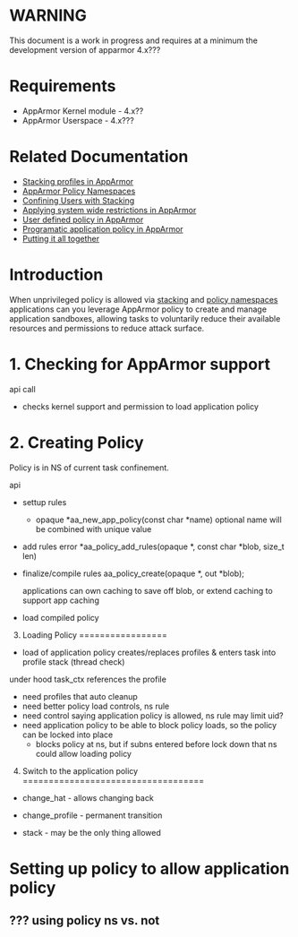 WARNING
=======

This document is a work in progress and requires at a minimum the
development version of apparmor 4.x???

Requirements
============

-   AppArmor Kernel module - 4.x??
-   AppArmor Userspace - 4.x???

Related Documentation
=====================

-   [Stacking profiles in AppArmor](AppArmorStacking)
-   [AppArmor Policy Namespaces](AppArmorNamespaces)
-   [Confining Users with Stacking](StackingConfiningUsers)
-   [Applying system wide restrictions in AppArmor](AppArmorSystemWideRestrictions)
-   [User defined policy in AppArmor](AppArmorUserDefinedPolicy)
-   [Programatic application policy in AppArmor](AppArmorProgramaticApplicationPolicy)
-   [Putting it all together](AppArmorStackingAndNSFullPolicy)

Introduction
============

When unprivileged policy is allowed via [stacking](AppArmorStacking)
and [policy namespaces](AppArmorNamespaces) applications can you
leverage AppArmor policy to create and manage application sandboxes, allowing tasks to voluntarily
reduce their available resources and permissions to reduce attack
surface.

# 1. Checking for AppArmor support

api call
- checks kernel support and permission to load application policy

# 2. Creating Policy

Policy is in NS of current task confinement.

api
- settup rules
  - opaque *aa_new_app_policy(const char *name)
        optional name will be combined with unique value
- add rules
     error *aa_policy_add_rules(opaque *, const char *blob, size_t len)

- finalize/compile rules
     aa_policy_create(opaque *, out *blob);

     applications can own caching to save off blob, or extend caching to support app caching

- load compiled policy



3. Loading Policy
=================
- load of application policy creates/replaces profiles & enters task into profile stack (thread check)


under hood task_ctx references the profile
- need profiles that auto cleanup
- need better policy load controls, ns rule
- need control saying application policy is allowed, ns rule may limit uid?
- need application policy to be able to block policy loads, so the policy can be locked into place
  - blocks policy at ns, but if subns entered before lock down that ns could allow loading policy






4. Switch to the application policy
===================================

-   change\_hat - allows changing back

-   change\_profile - permanent transition

-   stack - may be the only thing allowed

Setting up policy to allow application policy
=============================================

??? using policy ns vs. not
---------------------------
